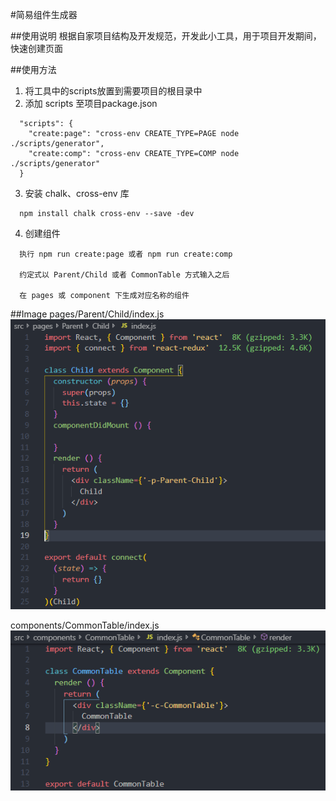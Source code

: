 #简易组件生成器

##使用说明
根据自家项目结构及开发规范，开发此小工具，用于项目开发期间，快速创建页面

##使用方法
1. 将工具中的scripts放置到需要项目的根目录中
2. 添加 scripts 至项目package.json
```
  "scripts": {
    "create:page": "cross-env CREATE_TYPE=PAGE node ./scripts/generator",
    "create:comp": "cross-env CREATE_TYPE=COMP node ./scripts/generator"
  }
```
3. 安装 chalk、cross-env 库
```
  npm install chalk cross-env --save -dev
```
4. 创建组件
```
  执行 npm run create:page 或者 npm run create:comp

  约定式以 Parent/Child 或者 CommonTable 方式输入之后

  在 pages 或 component 下生成对应名称的组件
```      
##Image
pages/Parent/Child/index.js
![image](https://github.com/mr-hjw/blog/blob/master/code/nodejs/codeGenerator/page-img.png?raw=true)

components/CommonTable/index.js
![image](https://github.com/mr-hjw/blog/blob/master/code/nodejs/codeGenerator/comp-img.png?raw=true) 
  


